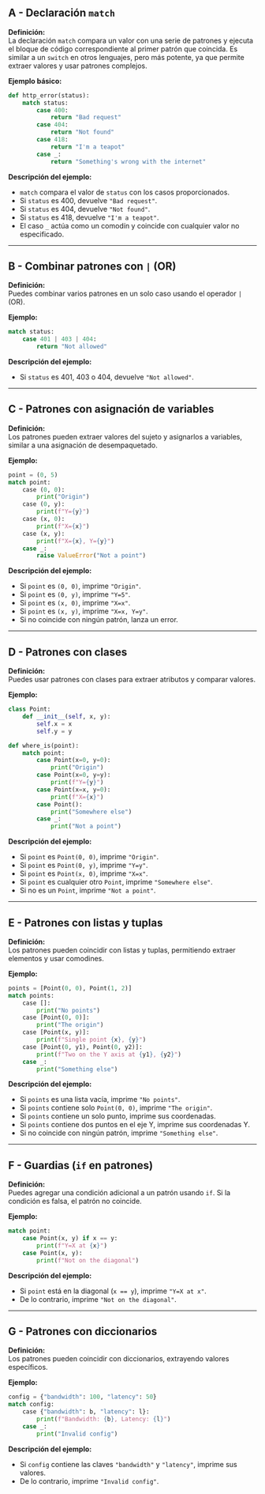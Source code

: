 ## A - Declaración `match`

**Definición:**  
La declaración `match` compara un valor con una serie de patrones y ejecuta el bloque de código correspondiente al primer patrón que coincida. Es similar a un `switch` en otros lenguajes, pero más potente, ya que permite extraer valores y usar patrones complejos.

**Ejemplo básico:**

```python
def http_error(status):
    match status:
        case 400:
            return "Bad request"
        case 404:
            return "Not found"
        case 418:
            return "I'm a teapot"
        case _:
            return "Something's wrong with the internet"
```

**Descripción del ejemplo:**

- `match` compara el valor de `status` con los casos proporcionados.
- Si `status` es 400, devuelve `"Bad request"`.
- Si `status` es 404, devuelve `"Not found"`.
- Si `status` es 418, devuelve `"I'm a teapot"`.
- El caso `_` actúa como un comodín y coincide con cualquier valor no especificado.

---

## B - Combinar patrones con `|` (OR)

**Definición:**  
Puedes combinar varios patrones en un solo caso usando el operador `|` (OR).

**Ejemplo:**

```python
match status:
    case 401 | 403 | 404:
        return "Not allowed"
```

**Descripción del ejemplo:**

- Si `status` es 401, 403 o 404, devuelve `"Not allowed"`.

---

## C - Patrones con asignación de variables

**Definición:**  
Los patrones pueden extraer valores del sujeto y asignarlos a variables, similar a una asignación de desempaquetado.

**Ejemplo:**

```python
point = (0, 5)
match point:
    case (0, 0):
        print("Origin")
    case (0, y):
        print(f"Y={y}")
    case (x, 0):
        print(f"X={x}")
    case (x, y):
        print(f"X={x}, Y={y}")
    case _:
        raise ValueError("Not a point")
```

**Descripción del ejemplo:**

- Si `point` es `(0, 0)`, imprime `"Origin"`.
- Si `point` es `(0, y)`, imprime `"Y=5"`.
- Si `point` es `(x, 0)`, imprime `"X=x"`.
- Si `point` es `(x, y)`, imprime `"X=x, Y=y"`.
- Si no coincide con ningún patrón, lanza un error.

---

## D - Patrones con clases

**Definición:**  
Puedes usar patrones con clases para extraer atributos y comparar valores.

**Ejemplo:**

```python
class Point:
    def __init__(self, x, y):
        self.x = x
        self.y = y

def where_is(point):
    match point:
        case Point(x=0, y=0):
            print("Origin")
        case Point(x=0, y=y):
            print(f"Y={y}")
        case Point(x=x, y=0):
            print(f"X={x}")
        case Point():
            print("Somewhere else")
        case _:
            print("Not a point")
```

**Descripción del ejemplo:**

- Si `point` es `Point(0, 0)`, imprime `"Origin"`.
- Si `point` es `Point(0, y)`, imprime `"Y=y"`.
- Si `point` es `Point(x, 0)`, imprime `"X=x"`.
- Si `point` es cualquier otro `Point`, imprime `"Somewhere else"`.
- Si no es un `Point`, imprime `"Not a point"`.

---

## E - Patrones con listas y tuplas

**Definición:**  
Los patrones pueden coincidir con listas y tuplas, permitiendo extraer elementos y usar comodines.

**Ejemplo:**

```python
points = [Point(0, 0), Point(1, 2)]
match points:
    case []:
        print("No points")
    case [Point(0, 0)]:
        print("The origin")
    case [Point(x, y)]:
        print(f"Single point {x}, {y}")
    case [Point(0, y1), Point(0, y2)]:
        print(f"Two on the Y axis at {y1}, {y2}")
    case _:
        print("Something else")
```

**Descripción del ejemplo:**

- Si `points` es una lista vacía, imprime `"No points"`.
- Si `points` contiene solo `Point(0, 0)`, imprime `"The origin"`.
- Si `points` contiene un solo punto, imprime sus coordenadas.
- Si `points` contiene dos puntos en el eje Y, imprime sus coordenadas Y.
- Si no coincide con ningún patrón, imprime `"Something else"`.

---

## F - Guardias (`if` en patrones)

**Definición:**  
Puedes agregar una condición adicional a un patrón usando `if`. Si la condición es falsa, el patrón no coincide.

**Ejemplo:**

```python
match point:
    case Point(x, y) if x == y:
        print(f"Y=X at {x}")
    case Point(x, y):
        print(f"Not on the diagonal")
```

**Descripción del ejemplo:**

- Si `point` está en la diagonal (`x == y`), imprime `"Y=X at x"`.
- De lo contrario, imprime `"Not on the diagonal"`.

---

## G - Patrones con diccionarios

**Definición:**  
Los patrones pueden coincidir con diccionarios, extrayendo valores específicos.

**Ejemplo:**

```python
config = {"bandwidth": 100, "latency": 50}
match config:
    case {"bandwidth": b, "latency": l}:
        print(f"Bandwidth: {b}, Latency: {l}")
    case _:
        print("Invalid config")
```

**Descripción del ejemplo:**

- Si `config` contiene las claves `"bandwidth"` y `"latency"`, imprime sus valores.
- De lo contrario, imprime `"Invalid config"`.
